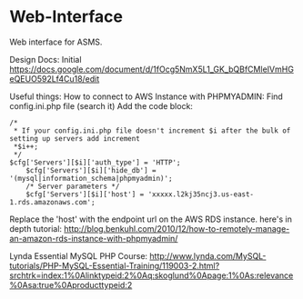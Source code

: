 # Web-Interface
Web interface for ASMS.


Design Docs:
  Initial https://docs.google.com/document/d/1fOcg5NmX5L1_GK_bQBfCMleIVmHGeQEUO592Lf4Cu18/edit 




Useful things:
How to connect to AWS Instance with PHPMYADMIN:
Find config.ini.php file (search it)
Add the code block:
```
/*
 * If your config.ini.php file doesn't increment $i after the bulk of setting up servers add increment
 *$i++;
 */
$cfg['Servers'][$i]['auth_type'] = 'HTTP';
    $cfg['Servers'][$i]['hide_db'] = '(mysql|information_schema|phpmyadmin)';
    /* Server parameters */
    $cfg['Servers'][$i]['host'] = 'xxxxx.l2kj35ncj3.us-east-1.rds.amazonaws.com';
```
Replace the 'host' with the endpoint url on the AWS RDS instance.
here's in depth tutorial:
http://blog.benkuhl.com/2010/12/how-to-remotely-manage-an-amazon-rds-instance-with-phpmyadmin/ 

Lynda Essential MySQL PHP Course: http://www.lynda.com/MySQL-tutorials/PHP-MySQL-Essential-Training/119003-2.html?srchtrk=index:1%0Alinktypeid:2%0Aq:skoglund%0Apage:1%0As:relevance%0Asa:true%0Aproducttypeid:2

